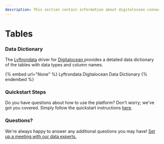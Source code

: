 ```yaml
---
description: This section contain information about digitalocean connector tables information
---
```


# Tables

### Data Dictionary

The [Lyftrondata](https://www.lyftrondata.com/) driver for [Digitalocean](None/)[ ](https://www.lyftrondata.com/integration/digitalocean/)provides a detailed data dictionary of the tables with data types and column names.

{% embed url="None" %}
Lyftrondata Digitalocean Data Dictionary
{% endembed %}

### Quickstart Steps

Do you have questions about how to use the platform? Don't worry; we've got you covered. Simply follow the quickstart instructions [here](../README.md).

### Questions? <a href="#questions" id="questions"></a>

We're always happy to answer any additional questions you may have! [Set up a meeting with our data experts.](https://www.lyftrondata.com/book-a-meeting/)


